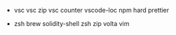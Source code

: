 - vsc
vsc zip
vsc counter
vscode-loc
npm
hard
prettier

- zsh
brew
solidity-shell
zsh zip
volta
vim
